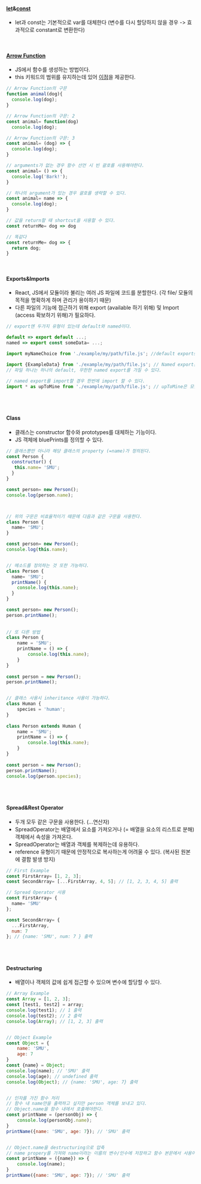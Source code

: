 #### [let](https://developer.mozilla.org/en-US/docs/Web/JavaScript/Reference/Statements/let)&[const](https://developer.mozilla.org/en-US/docs/Web/JavaScript/Reference/Statements/const)
- let과 const는 기본적으로 var를 대체한다 (변수를 다시 할당하지 않을 경우 -> 효과적으로 constant로 변환한다)


<br>

#### [Arrow Function](https://developer.mozilla.org/en-US/docs/Web/JavaScript/Reference/Functions/Arrow_functions)
- JS에서 함수를 생성하는 방법이다.
- this 키워드의 범위를 유지하는데 있어 [이점](https://developer.mozilla.org/en-US/docs/Web/JavaScript/Reference/Functions/Arrow_functions#No_binding_of_this)을 제공한다.

```JavaScript
// Arrow Function의 구문
function animal(dog){
  console.log(dog);
}
```

```JavaScript
// Arrow Function의 구문: 2
const animal= function(dog)
  console.log(dog);
```

```JavaScript
// Arrow Function의 구문: 3
const animal= (dog) => {
  console.log(dog);
}
```

```JavaScript
// arguments가 없는 경우 함수 선언 시 빈 괄호를 사용해야한다.
const animal= () => {
  console.log('Bark!');
}
```

```JavaScript
// 하나의 argument가 있는 경우 괄호를 생략할 수 있다.
const animal= name => {
  console.log(dog);
}
```

```JavaScript
// 값을 return할 때 shortcut을 사용할 수 있다.
const returnMe= dog => dog

// 똑같다
const returnMe= dog => {
  return dog;
}
```


<br>


#### Exports&Imports
- React, JS에서 모듈이라 불리는 여러 JS 파일에 코드를 분할한다. (각 file/ 모듈의 목적을 명확하게 하며 관리가 용이하기 때문)
- 다른 파일의 기능에 접근하기 위해 export (available 하기 위해) 및 Import (access 확보하기 위해)가 필요하다.  

```JavaScript
// export엔 두가지 유형이 있는데 default와 named이다.

default => export default ...;
named => export const someData= ...;

import myNameChoice from './example/my/path/file.js'; //default exports를 import

import {ExampleData} from './example/my/path/file.js'; // Named export는 이름으로 import 되어야 한다.
// 파일 하나는 하나의 default, 무한한 named export를 가질 수 있다. 

// named export를 import할 경우 한번에 import 할 수 있다.
import * as upToMine from './example/my/path/file.js'; // upToMine은 모든 exported 변수, 함수를 하나의 JS 객체에 모은다.
```

<br>
<br>

#### Class
- 클래스는 constructor 함수와 prototypes를 대체하는 기능이다.
- JS 객체에 bluePrints를 정의할 수 있다.
```JavaScript
// 클래스뿐만 아니라 해당 클래스의 property (=name)가 정의된다. 
const Person {
  constructor() {
   this.name= 'SMU';
  }
}

const person= new Person();
console.log(person.name);  



// 위의 구문은 비효율적이기 때문에 다음과 같은 구문을 사용한다.
class Person {
  name= 'SMU';
}

const person= new Person();
console.log(this.name);  


// 메소드를 정의하는 것 또한 가능하다.
class Person {
  name= 'SMU';
  printName() {
    console.log(this.name);
  }
}

const person= new Person();
person.printName();  
 
 
// 또 다른 방법
class Person {
    name = 'SMU';
    printName = () => {
        console.log(this.name);
    }
}
 
const person = new Person();
person.printName();  


// 클래스 사용시 inheritance 사용이 가능하다.
class Human {
    species = 'human';
}
 
class Person extends Human {
    name = 'SMU';
    printName = () => {
        console.log(this.name);
    }
}
 
const person = new Person();
person.printName();
console.log(person.species);
```

<br>
<br>


#### Spread&Rest Operator
- 두개 모두 같은 구문을 사용한다. (...연산자)
- SpreadOperator는 배열에서 요소를 가져오거나 (= 배열을 요소의 리스트로 분해) 객체에서 속성을 가져온다.
- SpreadOperator는 배열과 객체를 복제하는데 유용하다.
- reference 유형이기 때문에 안정적으로 복사하는게 어려울 수 있다. (복사된 원본에 결함 발생 방지)

```JavaScript
// First Example
const FirstArray= [1, 2, 3];
const SecondArray= [...FirstArray, 4, 5]; // [1, 2, 3, 4, 5] 출력

// Spread Operator 사용
const FirstArray= {
  name= 'SMU'
};

const SecondArray= {
  ...FirstArray,
  num: 7
}; // {name: 'SMU', num: 7 } 출력
```

<br>
<br>

#### Destructuring
- 배열이나 객체의 값에 쉽게 접근할 수 있으며 변수에 할당할 수 있다.
```JavaScript
// Array Example
const Array = [1, 2, 3];
const [test1, test2] = array;
console.log(test1); // 1 출력
console.log(test2); // 2 출력
console.log(Array); // [1, 2, 3] 출력  


// Object Example
const Object = {
    name: 'SMU',
    age: 7
}
const {name} = Object;
console.log(name); // 'SMU' 출력
console.log(age); // undefined 출력
console.log(Object); // {name: 'SMU', age: 7} 출력  


// 인자를 가진 함수 처리
// 함수 내 name만을 출력하고 싶지만 person 객체를 보내고 있다.
// Object.name을 함수 내에서 호출해야한다.
const printName = (personObj) => {
    console.log(personObj.name);
}
printName({name: 'SMU', age: 7}); // 'SMU' 출력  


// Object.name을 destructuring으로 압축
// name propery를 가져와 name이라는 이름의 변수/인수에 저장하고 함수 본문에서 사용이 가능
const printName = ({name}) => {
    console.log(name);
}
printName({name: 'SMU', age: 7}); // 'SMU' 출력  
```

